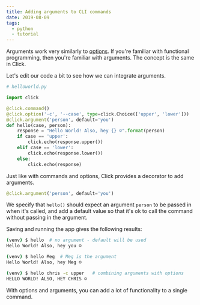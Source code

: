 ```yaml
---
title: Adding arguments to CLI commands
date: 2019-08-09
tags:
  - python
  - tutorial
---
```


Arguments work very similarly to [options](https://wangonya.com/blog/click-commands-options/). If you're familiar with functional programming, then you're familiar with arguments. The concept is the same in Click.

<!--more-->

Let's edit our code a bit to see how we can integrate arguments.

```python
# helloworld.py

import click

@click.command()
@click.option('-c', '--case', type=click.Choice(['upper', 'lower']))
@click.argument('person', default='you')
def hello(case, person):
    response = "Hello World! Also, hey {} ☺️".format(person)
    if case == 'upper':
        click.echo(response.upper())
    elif case == 'lower':
        click.echo(response.lower())
    else:
        click.echo(response)
```

Just like with commands and options, Click provides a decorator to add arguments.

```python
@click.argument('person', default='you')
```

We specify that `hello()` should expect an argument `person` to be passed in when it's called, and add a default value so that it's ok to call the command without passing in the argument.

Saving and running the app gives the following results:

```bash
(venv) $ hello  # no argument - default will be used
Hello World! Also, hey you ☺️

(venv) $ hello Meg  # Meg is the argument
Hello World! Also, hey Meg ☺️

(venv) $ hello chris -c upper   # combining arguments with options
HELLO WORLD! ALSO, HEY CHRIS ☺️
```

With options and arguments, you can add a lot of functionality to a single command.
